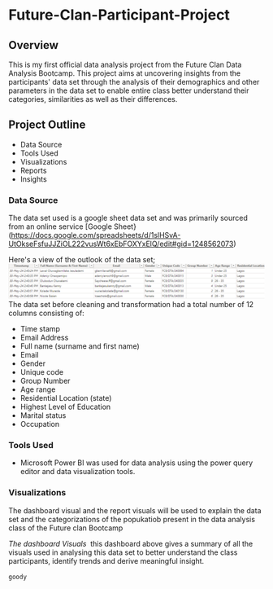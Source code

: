 # Future-Clan-Participant-Project
## Overview
This is my first official data analysis project from the Future Clan Data Analysis Bootcamp. This project aims at uncovering insights from the participants' data set through the analysis of their demographics and other parameters in the data set to enable entire class better understand their categories, similarities as well as their differences.

## Project Outline
- Data Source
- Tools Used
- Visualizations
- Reports
- Insights

### Data Source
 The data set used is a google sheet data set and was primarily sourced from an online service [Google Sheet} (https://docs.google.com/spreadsheets/d/1slHSvA-UtOkseFsfuJJZiOL222vusWt6xEbFOXYxElQ/edit#gid=1248562073)

Here's a view of the outlook of the data set;
![](data.png)
The data set before cleaning and transformation had a total number of 12 columns consisting of:
- Time stamp
- Email Address
- Full name (surname and first name)
- Email
- Gender
- Unique code
- Group Number
- Age range
- Residential Location (state)
- Highest Level of Education
- Marital status
- Occupation
 

### Tools Used
- Microsoft Power BI was used for data analysis using the power query editor and data visualization tools.

### Visualizations
The dashboard visual and the report visuals will be used to explain the data set and the categorizations of the popukatiob present in the data analysis class of the Future clan Bootcamp

*The dashboard Visuals*
![]()
this dashboard above gives a summary of all the visuals used in analysing this data set to better understand the class participants, identify trends and derive meaningful insight. 




```
goody
